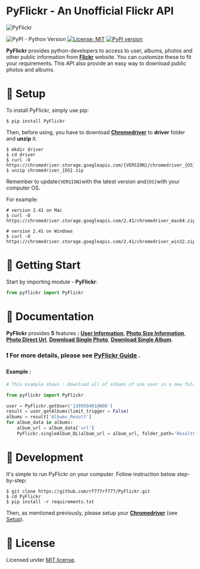 # **PyFlickr - An Unofficial Flickr API**

![PyFlickr](https://raw.githubusercontent.com/rf777rf777/PyFlickr/master/content/Banner.jpg)

![PyPI - Python Version](https://img.shields.io/pypi/pyversions/Django.svg)  [![License: MIT](https://img.shields.io/badge/License-MIT-green.svg)](https://opensource.org/licenses/MIT)  [![PyPI version](https://badge.fury.io/py/PyFlickr.svg)](https://badge.fury.io/py/PyFlickr)


**PyFlickr** provides python-developers to access to user, albums, photos and other public information from [**Flickr**](
https://www.flickr.com/) website. You can customize these to fit your requirements. This API also provide an easy way to download public photos and albums. 

<a id="setup" />

# **📕 Setup**
To install PyFlickr, simply use pip:
```shell
$ pip install PyFlickr
```
Then, before using, you have to download **[Chromedriver](http://chromedriver.chromium.org/downloads)** to **driver** folder and **unzip** it.

```shell
$ mkdir driver
$ cd driver
$ curl -O https://chromedriver.storage.googleapis.com/{VERSION}/chromedriver_{OS}.zip
$ unzip chromedriver_{OS}.zip
```

Remember to update`{VERSION}`with the latest version and`{OS}`with your computer OS.

For example:
```shell
# version 2.41 on Mac
$ curl -O https://chromedriver.storage.googleapis.com/2.41/chromedriver_mac64.zip
```
```shell
# version 2.41 on Windows
$ curl -O https://chromedriver.storage.googleapis.com/2.41/chromedriver_win32.zip
```

# **📗 Getting Start**

Start by importing module - **PyFlickr**:



```python
from pyflickr import PyFlickr
```
# **📘 Documentation**

**PyFlickr** provides **5** features **:** **[User Information](https://github.com/rf777rf777/PyFlickr/wiki/%F0%9F%93%94-User-Information)**, **[Photo Size Information](https://github.com/rf777rf777/PyFlickr/wiki/%F0%9F%93%95-Photo-Size-Information)**, **[Photo Direct Url](https://github.com/rf777rf777/PyFlickr/wiki/%F0%9F%93%97-Photo-Direct-Url)**, **[Download Single Photo](https://github.com/rf777rf777/PyFlickr/wiki/%F0%9F%93%98-Download-Single-Photo)**, **[Download Single Album](https://github.com/rf777rf777/PyFlickr/wiki/%F0%9F%93%99-Download-Single-Album)**.

### ❗️ For more details, please see **[PyFlickr Guide](https://github.com/rf777rf777/PyFlickr/wiki)** .

#### Example :
```python
# This example shows : Download all of albums of one user in a new folder named "ResultFolder"

from pyflickr import PyFlickr

user = PyFlickr.getUser('139958401@N06')
result = user.getAlbums(limit_trigger = False)
albums = result['Albums_Result']
for album_data in albums:
	album_url = album_data['url']
	PyFlickr.singleAlbum_DL(album_url = album_url, folder_path='ResultFolder')
```

# 📙 Development

It's simple to run PyFlickr on your computer.
Follow instruction below step-by-step:

```shell
$ git clone https://github.com/rf777rf777/PyFlickr.git
$ cd PyFlickr
$ pip install -r requirements.txt
```
Then, as mentioned previously, please setup your **[Chromedriver](http://chromedriver.chromium.org/downloads)** (see [Setup](https://github.com/rf777rf777/PyFlickr/wiki/%F0%9F%93%92-Setup)).

# 📝 License

Licensed under [MIT license](http://opensource.org/licenses/MIT).

